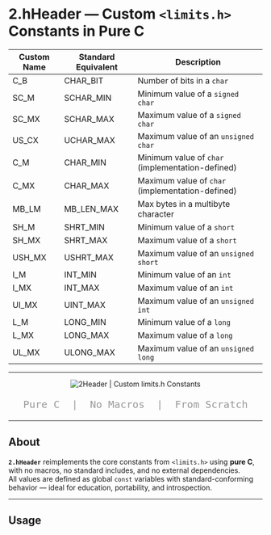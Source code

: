 # 2.hHeader — Custom `<limits.h>` Constants in Pure C

| Custom Name | Standard Equivalent | Description                                       |
|-------------|---------------------|---------------------------------------------------|
| C_B         | CHAR_BIT            | Number of bits in a `char`                        |
| SC_M        | SCHAR_MIN           | Minimum value of a `signed char`                  |
| SC_MX       | SCHAR_MAX           | Maximum value of a `signed char`                  |
| US_CX       | UCHAR_MAX           | Maximum value of an `unsigned char`               |
| C_M         | CHAR_MIN            | Minimum value of `char` (implementation-defined)  |
| C_MX        | CHAR_MAX            | Maximum value of `char` (implementation-defined)  |
| MB_LM       | MB_LEN_MAX          | Max bytes in a multibyte character                |
| SH_M        | SHRT_MIN            | Minimum value of a `short`                        |
| SH_MX       | SHRT_MAX            | Maximum value of a `short`                        |
| USH_MX      | USHRT_MAX           | Maximum value of an `unsigned short`              |
| I_M         | INT_MIN             | Minimum value of an `int`                         |
| I_MX        | INT_MAX             | Maximum value of an `int`                         |
| UI_MX       | UINT_MAX            | Maximum value of an `unsigned int`                |
| L_M         | LONG_MIN            | Minimum value of a `long`                         |
| L_MX        | LONG_MAX            | Maximum value of a `long`                         |
| UL_MX       | ULONG_MAX           | Maximum value of an `unsigned long`               |

---

<p align="center">
  <img src="https://readme-typing-svg.demolab.com/?lines=2Header+%7C+Custom+limits.h+Constants&font=Fira+Code&center=true&width=500&height=45&color=FF5500&pause=0&speed=50&size=26&vCenter=true" alt="2Header | Custom limits.h Constants"/>
</p>

<p align="center" style="color:#999999; font-family:'Fira Code', monospace; font-size:20px;">
  Pure C &nbsp;|&nbsp; No Macros &nbsp;|&nbsp; From Scratch
</p>



---

## About

**`2.hHeader`** reimplements the core constants from `<limits.h>` using **pure C**, with no macros, no standard includes, and no external dependencies.  
All values are defined as global `const` variables with standard-conforming behavior — ideal for education, portability, and introspection.

---

## Usage
